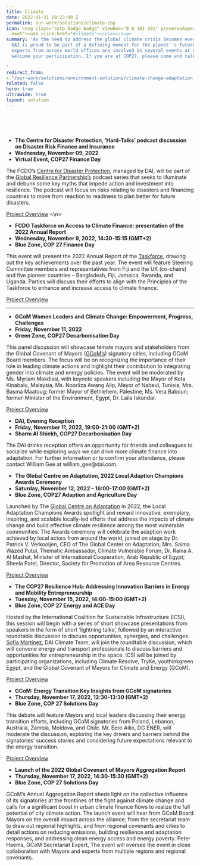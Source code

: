 ```yaml
---
title: Climate
date: 2022-01-21 18:23:00 Z
permalink: our-work/solutions/climate-cop
icon: <svg class="corp-badge badge" viewBox="0 0 101 101" preserveAspectRatio="xMinYMax
  meet"><use xlink:href="#climate"></use></svg>
summary: 'As the need to address the global climate crisis becomes ever more pressing,
  DAI is proud to be part of a defining moment for the planet''s future. DAI technical
  experts from across world offices are involved in several events at COP27 and would
  welcome your participation. If you are at COP27, please come and talk to us.

'
redirect_from:
- "/our-work/solutions/environment-solutions/climate-change-adaptation-and-mitigation"
related: false
hero: true
ultrawide: true
layout: solution
---
```


<div class="bulma">
  <img src="/uploads/cop27-banner.jpg" alt="" style="margin-bottom: 3rem;">
  
  <ul class="cop-event-header">
    <li><strong>The Centre for Disaster Protection, 'Hard-Talks’ podcast discussion on Disaster Risk Finance and Insurance</strong></li>
    <li><strong>Wednesday, November 09, 2022</strong></li>
    <li><strong>Virtual Event, COP27 Finance Day</strong></li>
  </ul>
  <p>The FCDO’s <a href="https://www.disasterprotection.org/">Centre for Disaster Protection</a>, managed by DAI, will be part of the <a href="https://www.globalresiliencepartnership.org/">Global Resilience Partnership’s</a> podcast series that seeks to illuminate and debunk some key myths that impede action and investment into resilience. The podcast will focus on risks relating to disasters and financing countries to move from reaction to readiness to plan better for future disasters.</p>
  <a style="margin-bottom: 1rem;" class="button is-primary" href="/our-work/projects/worldwide-centre-for-disaster-protection">Project Overview</a>
<\n> 

  <ul class="cop-event-header">
    <li><strong>FCDO Taskforce on Access to Climate Finance: presentation of the 2022 Annual Report</strong></li>
    <li><strong>Wednesday, November 9, 2022, 14:30-15:15 (GMT+2)</strong></li>
    <li><strong>Blue Zone, COP 27 Finance Day</strong></li>
  </ul>
  
  <p>This event will present the 2022 Annual Report of the <a href="https://ukcop26.org/wp-content/uploads/2021/09/Taskforce-on-Access-to-Climate-Finance-Revised-Concept-Note.pdf">Taskforce</a>, drawing out the key achievements over the past year. The event will feature Steering Committee members and representatives from Fiji and the UK (co-chairs) and five pioneer countries – Bangladesh, Fiji, Jamaica, Rwanda, and Uganda. Parties will discuss their efforts to align with the Principles of the Taskforce to enhance and increase access to climate finance. </p>
  <a style="margin-bottom: 1rem;" class="button is-primary" href="https://ukcop26.org/wp-content/uploads/2021/09/Taskforce-on-Access-to-Climate-Finance-Revised-Concept-Note.pdf">Project Overview</a>
<hr> 
  
  <ul class="cop-event-header">
    <li><strong>GCoM Women Leaders and Climate Change: Empowerment, Progress, Challenges</strong></li>
    <li><strong>Friday, November 11, 2022</strong></li>
    <li><strong>Green Zone, COP27 Decarbonisation Day</strong></li>
  </ul>
  <p>This panel discussion will showcase female mayors and stakeholders from the Global Covenant of Mayors (<a href="https://www.globalcovenantofmayors.org/">GCoM’s</a>) signatory cities, including GCoM Board members. The focus will be on recognizing the importance of their role in leading climate actions and highlight their contribution to integrating gender into climate and energy policies. The event will be moderated by Ms. Myriam Makdissi, with keynote speakers including the Mayor of Kota Kinabalu, Malaysia, Ms. Noorliza Awang Alip; Mayor of Nabeul, Tunisia, Mrs. Basma Maatoug; former Mayor of Bethlehem, Palestine, Ms. Vera Baboun; former-Minister of the Environment, Egypt, Dr. Laila Iskandar.</p>
  <a style="margin-bottom: 1rem;" class="button is-primary" href="/our-work/projects/asia-global-covenant-of-mayors-for-climate-gcom-and-energy">Project Overview</a>
  
  <aside>
    <ul class="cop-event-header">
      <li><strong>DAI, Evening Reception</strong></li>
      <li><strong>Friday, November 11, 2022, 19:00-21:00 (GMT+2)</strong></li>
      <li><strong>Sharm Al Shiekh, COP27 Decarbonisation Day</strong></li>
    </ul>
    <p>The DAI drinks reception offers an opportunity for friends and colleagues to socialize while exploring ways we can drive more climate finance into adaptation. For further information or to confirm your attendance, please contact William Gee at william_gee@dai.com.</p>
  </aside>
  
  <ul class="cop-event-header">
    <li><strong>The Global Centre on Adaptation, 2022 Local Adaption Champions Awards Ceremony</strong></li>
    <li><strong>Saturday, November 12, 2022 – 16:00-17:00 (GMT+2)</strong></li>
    <li><strong>Blue Zone, COP27 Adaption and Agriculture Day</strong></li>
  </ul>
  <p>
    Launched by The <a href="https://gca.org/">Global Centre on Adaptation</a> in 2022, the Local Adaptation Champions Awards spotlight and reward innovative, exemplary, inspiring, and scalable locally-led efforts that address the impacts of climate change and build effective climate resilience among the most vulnerable communities. The Awards ceremony will celebrate the adaption work achieved by local actors from around the world, joined on stage by Dr. Patrick V. Verkooijen, CEO of The Global Center on Adaptation; Mrs. Saima Wazed Putul, Thematic Ambassador, Climate Vulnerable Forum; Dr. Rania A. Al Mashat, Minister of International Cooperation, Arab Republic of Egypt; Sheela Patel, Director, Society for Promotion of Area Resource Centres.
  </p>
  <a class=" button is-primary mb-4" style="margin-bottom: 1rem;" href="/our-work/projects/asia-global-covenant-of-mayors-for-climate-gcom-and-energy">Project Overview</a>
  
  <ul class="cop-event-header">
    <li><strong>The COP27 Resilience Hub: Addressing Innovation Barriers in Energy and Mobility Entrepreneurship</strong></li>
    <li><strong>Tuesday, November 15, 2022, 14:00-15:00 (GMT+2)</strong></li>
    <li><strong>Blue Zone, COP 27 Energy and ACE Day</strong></li>
  </ul>
  <p>Hosted by the International Coalition for Sustainable Infrastructure (ICSI), this session will begin with a series of short showcase presentations from speakers in the form of short ‘lightning talks’, followed by an interactive roundtable discussion to discuss opportunities, synergies, and challenges. <a href="https://www.globalcovenantofmayors.org/impact2021/">Sofía Martínez</a>, DAI Climate Team, will join the roundtable discussion, which will convene energy and transport professionals to discuss barriers and opportunities for entrepreneurship in the space. ICSI will be joined by participating organizations, including Climate Resolve, TryKe, youthinkgreen Egypt, and the Global Covenant of Mayors for Climate and Energy (GCoM). </p>
  <a style="margin-bottom: 1rem;" class="button is-primary" href="https://cop-resilience-hub.org/">Project Overview</a>
  
  <ul class="cop-event-header">
    <li><strong>GCoM: Energy Transition Key Insights from GCoM signatories </strong></li>
    <li><strong>Thursday, November 17, 2022, 12:30-13:30 (GMT+2)</strong></li>
    <li><strong>Blue Zone, COP 27 Solutions Day </strong></li>
  </ul>
  <p>
    This debate will feature Mayors and local leaders discussing their energy transition efforts, including GCoM signatories from Poland, Lebanon, Australia, Zambia, Moldova, and Chile. Mr. Eero Ailio, DG ENER, will moderate the discussion, exploring the key drivers and barriers behind the signatories’ success stories and considering future expectations relevant to the energy transition.
  </p>
  <a class=" button is-primary mb-4" style="margin-bottom: 1rem;" href="/our-work/projects/asia-global-covenant-of-mayors-for-climate-gcom-and-energy">Project Overview</a>
  
  <ul class="cop-event-header">
    <li><strong>Launch of the 2022 Global Covenant of Mayors Aggregation Report</strong></li>
    <li><strong>Thursday, November 17, 2022, 14:30-15:30 (GMT+2)</strong></li>
    <li><strong>Blue Zone, COP 27 Solutions Day</strong></li>
  </ul>
  <p>GCoM’s Annual Aggregation Report sheds light on the collective influence of its signatories at the frontlines of the fight against climate change and calls for a significant boost in urban climate finance flows to realize the full potential of city climate action. The launch event will hear from GCoM Board Mayors on the overall impact across the alliance; from the secretariat team to draw out regional highlights, and from regional covenants and cities to detail actions on reducing emissions, building resilience and adaptation responses, and addressing clean energy access and energy poverty. Peter Haems, GCoM Secretariat Expert, The event will oversee the event in close collaboration with Mayors and experts from multiple regions and regional covenants. </p>
</div>
